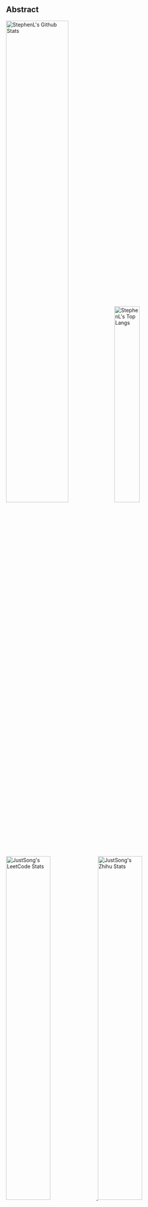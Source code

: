 ## Abstract
<p>
  <img src="https://github-readme-stats.vercel.app/api?username=stephen-a2z&show_icons=true&hide_border=true" alt="StephenL's Github Stats" width="58%" />
  <img src="https://github-readme-stats.vercel.app/api/top-langs/?username=stephen-a2z&layout=compact&hide_border=true&langs_count=10" alt="StephenL's Top Langs" width="37%" /> 
</p>

<a href="https://github.com/songquanpeng/stats-cards">
<p>
  <img src="https://stats.justsong.cn/api/leetcode/?username=quanpeng&theme=light" alt="JustSong's LeetCode Stats" width="49%" />
  <img src="https://stats.justsong.cn/api/zhihu/?username=songwonderful&theme=light" alt="JustSong's Zhihu Stats" width="49%" /> 
</p>
</a>

![skills](https://skillicons.dev/icons?i=c,cpp,go,py,html,css,js,nodejs,java,md,pytorch,tensorflow,flask,fastapi,express,qt,react,cmake,docker,git,linux,nginx,mysql,redis,sqlite,githubactions,heroku,vercel,visualstudio,vscode)


## Top Projects
|Project|Description|Stars|
|:--|:--|:--|
|[easy-sms-reciever](https://github.com/stephen-a2z/easy-sms-reciever)|A friendly and free SMS verification platform|`1⭐`|
|[adb_project](https://github.com/stephen-a2z/adb_project)|None|`0⭐`|
|[bookmarkshub](https://github.com/stephen-a2z/bookmarkshub)|bookmarks online that support customization|`0⭐`|
|[browerhub](https://github.com/stephen-a2z/browerhub)|None|`0⭐`|
|[collections](https://github.com/stephen-a2z/collections)|good code|`0⭐`|
|[crawl4play](https://github.com/stephen-a2z/crawl4play)|我能爬, 但我不爬你, 哎, 我就是玩|`0⭐`|
|[data_analysis_projects](https://github.com/stephen-a2z/data_analysis_projects)|自我练习使用|`0⭐`|
|[dynamic-lyrics-player](https://github.com/stephen-a2z/dynamic-lyrics-player)|dynamic lyrics|`0⭐`|
|[JSONBank](https://github.com/stephen-a2z/JSONBank)|JSONBank - Daily-Refreshed Data Vault|`0⭐`|
|[media-data-mining](https://github.com/stephen-a2z/media-data-mining)|对一些媒体信息(视频, 文章, 音乐等)进行爬取并数据分析|`0⭐`|

## Recent Updates
|Project|Description|Last Update|
|:--|:--|:--|
|[dynamic-lyrics-player](https://github.com/stephen-a2z/dynamic-lyrics-player)|dynamic lyrics|![2025-05-27 23:50:20](https://img.shields.io/badge/2025--05--27-23%3A50%3A20-brightgreen?style=flat-square)|
|[stephen-a2z.github.io](https://github.com/stephen-a2z/stephen-a2z.github.io)|stephen-a2z.github.io|![2025-05-03 01:16:52](https://img.shields.io/badge/2025--05--03-01%3A16%3A52-brightgreen?style=flat-square)|
|[nav](https://github.com/stephen-a2z/nav)|一个导航网站 |![2025-04-30 16:45:11](https://img.shields.io/badge/2025--04--30-16%3A45%3A11-brightgreen?style=flat-square)|
|[JSONBank](https://github.com/stephen-a2z/JSONBank)|JSONBank - Daily-Refreshed Data Vault|![2025-04-24 19:21:19](https://img.shields.io/badge/2025--04--24-19%3A21%3A19-brightgreen?style=flat-square)|
|[strapi-cloud-template-blog-639a9c601d](https://github.com/stephen-a2z/strapi-cloud-template-blog-639a9c601d)|None|![2024-05-07 15:40:43](https://img.shields.io/badge/2024--05--07-15%3A40%3A43-brightgreen?style=flat-square)|
|[vocabwizard](https://github.com/stephen-a2z/vocabwizard)|None|![2023-04-25 17:12:22](https://img.shields.io/badge/2023--04--25-17%3A12%3A22-brightgreen?style=flat-square)|
|[browerhub](https://github.com/stephen-a2z/browerhub)|None|![2023-04-18 11:25:51](https://img.shields.io/badge/2023--04--18-11%3A25%3A51-brightgreen?style=flat-square)|
|[easy-sms-reciever](https://github.com/stephen-a2z/easy-sms-reciever)|A friendly and free SMS verification platform|![2023-03-06 18:37:47](https://img.shields.io/badge/2023--03--06-18%3A37%3A47-brightgreen?style=flat-square)|
|[bookmarkshub](https://github.com/stephen-a2z/bookmarkshub)|bookmarks online that support customization|![2022-04-13 18:05:33](https://img.shields.io/badge/2022--04--13-18%3A05%3A33-brightgreen?style=flat-square)|
|[problemsolver](https://github.com/stephen-a2z/problemsolver)|记录一下工作中遇到的一些疑难杂症|![2021-09-21 23:26:44](https://img.shields.io/badge/2021--09--21-23%3A26%3A44-brightgreen?style=flat-square)|



*Last updated on: 2025-06-01 20:23:09*
